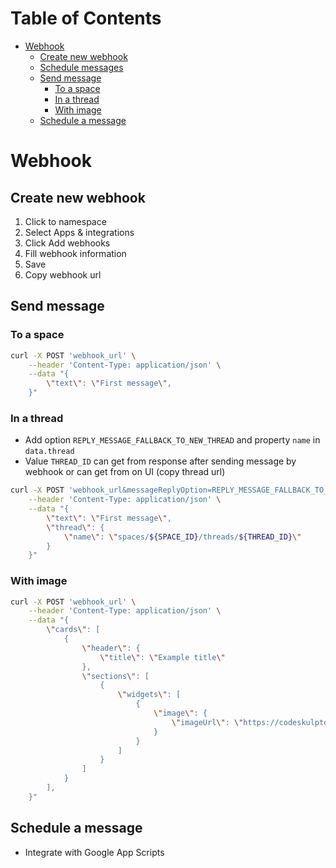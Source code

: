 # Table of Contents

- [Webhook](#webhook)
  - [Create new webhook](#create-new-webhook)
  - [Schedule messages](#schedule-messages)
  - [Send message](#send-message)
    - [To a space](#to-a-space)
    - [In a thread](#in-a-thread)
    - [With image](#with-image)
  - [Schedule a message](#schedule-a-message)

# Webhook

## Create new webhook

1. Click to namespace
2. Select Apps & integrations
3. Click Add webhooks
4. Fill webhook information
5. Save
6. Copy webhook url

## Send message

### To a space

```bash
curl -X POST 'webhook_url' \
	--header 'Content-Type: application/json' \
	--data "{
		\"text\": \"First message\",
	}"
```

### In a thread

- Add option `REPLY_MESSAGE_FALLBACK_TO_NEW_THREAD` and property `name` in `data.thread`
- Value `THREAD_ID` can get from response after sending message by webhook or can get from on UI (copy thread url)

```bash
curl -X POST 'webhook_url&messageReplyOption=REPLY_MESSAGE_FALLBACK_TO_NEW_THREAD' \
	--header 'Content-Type: application/json' \
	--data "{
		\"text\": \"First message\",
		\"thread\": {
			\"name\": \"spaces/${SPACE_ID}/threads/${THREAD_ID}\"
		}
	}"
```

### With image

```bash
curl -X POST 'webhook_url' \
	--header 'Content-Type: application/json' \
	--data "{
		\"cards\": [
			{
				\"header\": {
					\"title\": \"Example title\"
				},
				\"sections\": [
					{
						\"widgets\": [
							{
								\"image\": {
									\"imageUrl\": \"https://codeskulptor-assets.commondatastorage.googleapis.com/assets_clock_background.png\"
								}
							}
						]
					}
				]
			}
		],
	}"
```

## Schedule a message

- Integrate with Google App Scripts
